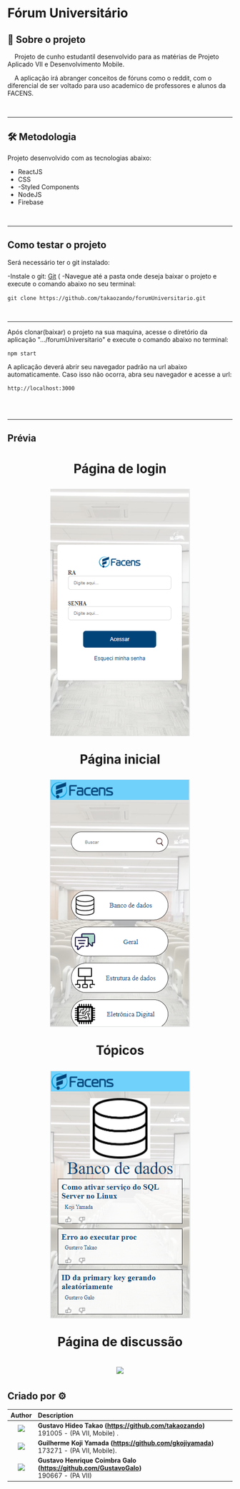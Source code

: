 # Fórum Universitário

## 📃 **Sobre o projeto**

&nbsp;&nbsp;&nbsp;&nbsp;Projeto de cunho estudantil desenvolvido para as matérias de Projeto Aplicado VII e Desenvolvimento Mobile. 
<br>

&nbsp;&nbsp;&nbsp;&nbsp;A aplicação irá abranger conceitos de fóruns como o reddit, com o diferencial de ser voltado para uso academico de professores e alunos da FACENS. <br>

<br>

---

## 🛠 **Metodologia**

Projeto desenvolvido com as tecnologias abaixo:

- ReactJS
- CSS
- -Styled Components
- NodeJS
- Firebase
 
<br>

---

## **Como testar o projeto** 

Será necessário ter o git instalado:

-Instale o git:
   [Git](https://git-scm.com/downloads)&nbsp;( 
-Navegue até a pasta onde deseja baixar o projeto e execute o comando abaixo no seu terminal:

`git clone https://github.com/takaozando/forumUniversitario.git`

<br>

---

Após clonar(baixar) o projeto na sua maquina, acesse o diretório da aplicação ".../forumUniversitario" e execute o comando abaixo no terminal:

```
npm start
```

A aplicação deverá abrir seu navegador padrão na url abaixo automaticamente. Caso isso não ocorra, abra seu navegador e acesse a url:
```
http://localhost:3000
```
<br>

<br>

---
## Prévia
<h1  >
    <p align="center">
Página de login <br>
    <p align="center"><img  src = "for_readme/Login.PNG" class="center"> <br></p>
    <p align="center">
Página inicial <br>
    <p align="center"><img  src = "for_readme/Home.PNG"> <br></p>
    <p align="center">
Tópicos <br>    
    <p align="center"><img  src = "for_readme/topicos.PNG"> <br></p>
    <p align="center">
Página de discussão <br>
    <p align="center"><img  src = "for_readme/Discussão.PNG"> <br></p>
    </p>
    

</h1>


## Criado por ⚙

| Author | Description |
| :---: | :--- |
<img src="https://avatars.githubusercontent.com/u/69652926?v=4" width="170"> | **Gustavo Hideo Takao (https://github.com/takaozando)**<br> 191005 - (PA VII, Mobile) .<br> ||
<img src="https://avatars.githubusercontent.com/u/70176420?v=4" width="170"> | **Guilherme Koji Yamada (https://github.com/gkojiyamada)**<br> 173271 - (PA VII, Mobile).<br> ||
<img src="https://avatars.githubusercontent.com/u/42772936?v=4" width="170"> | **Gustavo Henrique Coimbra Galo (https://github.com/GustavoGalo)**<br> 190667 - (PA VII)
